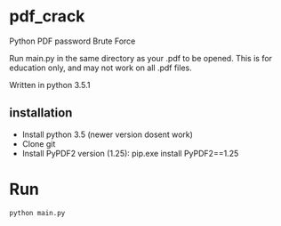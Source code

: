 # pdf_crack
Python PDF password Brute Force

Run main.py in the same directory as your .pdf to be opened. 
This is for education only, and may not work on all .pdf files. 

Written in python 3.5.1

## installation

- Install python 3.5 (newer version dosent work)
- Clone git
- Install PyPDF2 version (1.25): pip.exe install PyPDF2==1.25

# Run

```
python main.py
```
